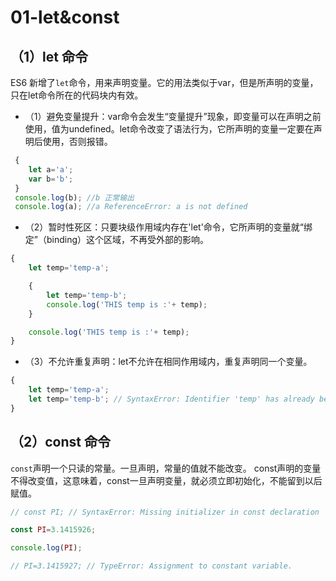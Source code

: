 # 01-let&const

## （1）let 命令
ES6 新增了`let`命令，用来声明变量。它的用法类似于var，但是所声明的变量，只在let命令所在的代码块内有效。

 - （1）避免变量提升：var命令会发生“变量提升”现象，即变量可以在声明之前使用，值为undefined。let命令改变了语法行为，它所声明的变量一定要在声明后使用，否则报错。

```js
 {
    let a='a';
    var b='b';
 }
 console.log(b); //b 正常输出
 console.log(a); //a ReferenceError: a is not defined

```

 - （2）暂时性死区：只要块级作用域内存在'let'命令，它所声明的变量就“绑定”（binding）这个区域，不再受外部的影响。
```js
{
    let temp='temp-a';

    {
        let temp='temp-b';
        console.log('THIS temp is :'+ temp);
    }

    console.log('THIS temp is :'+ temp);
}
```
 - （3）不允许重复声明：let不允许在相同作用域内，重复声明同一个变量。
```js
{
    let temp='temp-a';
    let temp='temp-b'; // SyntaxError: Identifier 'temp' has already been declared
}
```

## （2）const 命令

`const`声明一个只读的常量。一旦声明，常量的值就不能改变。
const声明的变量不得改变值，这意味着，const一旦声明变量，就必须立即初始化，不能留到以后赋值。


```js
// const PI; // SyntaxError: Missing initializer in const declaration

const PI=3.1415926;

console.log(PI);

// PI=3.1415927; // TypeError: Assignment to constant variable.

```

